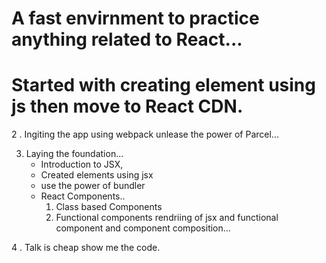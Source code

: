 # A fast envirnment to practice anything related to React...

# Started with creating element using js then move to React CDN.

2 . Ingiting the app using webpack
unlease the power of Parcel...


3. Laying the foundation...
    - Introduction to JSX,
    - Created elements using jsx
    - use the power of bundler
    - React Components..
        1. Class based Components 
        2. Functional components
    rendriing of jsx and functional component and component composition...

4 . Talk is cheap show me the code.